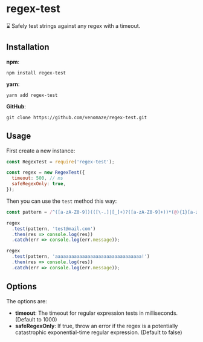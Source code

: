 # regex-test

⌛ Safely test strings against any regex with a timeout.

## Installation

**npm**:

```
npm install regex-test
```

**yarn**:

```
yarn add regex-test
```

**GitHub**:

```
git clone https://github.com/venomaze/regex-test.git
```

## Usage

First create a new instance:

```javascript
const RegexTest = require('regex-test');

const regex = new RegexTest({
  timeout: 500, // ms
  safeRegexOnly: true,
});
```

Then you can use the `test` method this way:

```javascript
const pattern = /^([a-zA-Z0-9])(([\-.]|[_]+)?([a-zA-Z0-9]+))*(@){1}[a-z0-9]+[.]{1}(([a-z]{2,3})|([a-z]{2,3}[.]{1}[a-z]{2,3}))$/;

regex
  .test(pattern, 'test@mail.com')
  .then(res => console.log(res))
  .catch(err => console.log(err.message));

regex
  .test(pattern, 'aaaaaaaaaaaaaaaaaaaaaaaaaaaaaaaa!')
  .then(res => console.log(res))
  .catch(err => console.log(err.message));
```

## Options

The options are:

- **timeout**: The timeout for regular expression tests in milliseconds. (Default to 1000)
- **safeRegexOnly**: If true, throw an error if the regex is a potentially catastrophic exponential-time regular expression. (Default to false)
